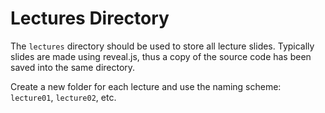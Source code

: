 # Lectures Directory

The `lectures` directory should be used to store all lecture slides. Typically slides are made using reveal.js, thus a copy of the source code has been saved into the same directory.

Create a new folder for each lecture and use the naming scheme: `lecture01`, `lecture02`, etc.